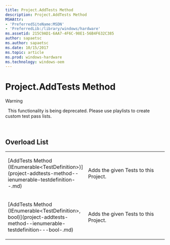 ```yaml
---
title: Project.AddTests Method
description: Project.AddTests Method
MSHAttr:
- 'PreferredSiteName:MSDN'
- 'PreferredLib:/library/windows/hardware'
ms.assetid: 215C9AD1-6AA7-4F6C-98E1-56B4F632C385
author: sapaetsc
ms.author: sapaetsc
ms.date: 10/15/2017
ms.topic: article
ms.prod: windows-hardware
ms.technology: windows-oem
---
```


# Project.AddTests Method

>[!WARNING]
>  This functionality is being deprecated. Please use playlists to create custom test pass lists.

 

## <span id="Overload_List"></span><span id="overload_list"></span><span id="OVERLOAD_LIST"></span>Overload List


<table>
<colgroup>
<col width="50%" />
<col width="50%" />
</colgroup>
<tbody>
<tr class="odd">
<td><p>[AddTests Method (IEnumerable&lt;TestDefinition&gt;)](project-addtests-method--ienumerable-testdefinition--.md)</p></td>
<td><p>Adds the given Tests to this Project.</p></td>
</tr>
<tr class="even">
<td><p>[AddTests Method (IEnumerable&lt;TestDefinition&gt;, bool)](project-addtests-method--ienumerable-testdefinition---bool-.md)</p></td>
<td><p>Adds the given Tests to this Project.</p></td>
</tr>
</tbody>
</table>

 

 

 






